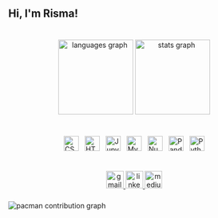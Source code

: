 <br clear="both">

<h2 align="left">Hi, I'm Risma!</h2>

###

<br clear="both">

<div align="center">
  <img src="https://github-readme-stats.vercel.app/api/top-langs?username=rismawidiya&locale=en&hide_title=false&layout=compact&card_width=320&langs_count=5&theme=dracula&hide_border=true&custom_title=Risma's%20Languages" height="150" alt="languages graph"  />
  <img src="https://github-readme-stats.vercel.app/api?username=rismawidiya&hide_title=false&hide_rank=true&show_icons=true&include_all_commits=true&count_private=true&disable_animations=false&theme=dracula&locale=en&hide_border=true&custom_title=Risma's%20Stats" height="150" alt="stats graph"  />
</div>

###

<br clear="both">

<div style="display:flex; justify-content:center; gap:12px; flex-wrap:wrap; margin-bottom: 1em;">
  <img src="https://cdn.simpleicons.org/css/1572B6" height="30" alt="CSS logo" />
  <img src="https://cdn.simpleicons.org/html5/E34F26" height="30" alt="HTML5 logo" />
  <img src="https://cdn.simpleicons.org/jupyter/F37626" height="30" alt="Jupyter logo" />
  <img src="https://cdn.simpleicons.org/mysql/4479A1" height="30" alt="MySQL logo" />
  <img src="https://cdn.simpleicons.org/numpy/013243" height="30" alt="NumPy logo" />
  <img src="https://cdn.simpleicons.org/pandas/150458" height="30" alt="Pandas logo" />
  <img src="https://cdn.simpleicons.org/python/3776AB" height="30" alt="Python logo" />
</div>

###

<br clear="both">

<div align="center">
  <a href="mailto:rismawidiya01@gmail.com" target="_blank">
    <img src="https://img.shields.io/static/v1?message=Gmail&logo=gmail&label=&color=D14836&logoColor=white&labelColor=&style=for-the-badge" height="35" alt="gmail logo"  />
  </a>
  <a href="https://www.linkedin.com/in/risma-w-18b245348/" target="_blank">
    <img src="https://img.shields.io/static/v1?message=LinkedIn&logo=linkedin&label=&color=0077B5&logoColor=white&labelColor=&style=for-the-badge" height="35" alt="linkedin logo"  />
  </a>
  <a href="https://medium.com/@rismawidiya01" target="_blank">
    <img src="https://img.shields.io/static/v1?message=Medium&logo=medium&label=&color=12100E&logoColor=white&labelColor=&style=for-the-badge" height="35" alt="medium logo"  />
  </a>
</div>

###

<picture>
  <source media="(prefers-color-scheme: dark)" srcset="https://raw.githubusercontent.com/rismawidiya/Risma/output/pacman-contribution-graph-dark.svg">
  <source media="(prefers-color-scheme: light)" srcset="https://raw.githubusercontent.com/rismawidiya/Risma/output/pacman-contribution-graph.svg">
  <img alt="pacman contribution graph" src="https://raw.githubusercontent.com/rismawidiya/Risma/output/pacman-contribution-graph.svg">
</picture>

###